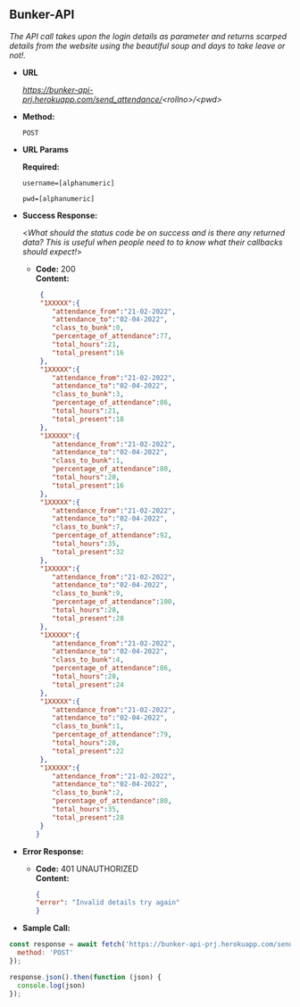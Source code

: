 **Bunker-API**
----
  _The API call takes upon the login details as parameter and returns scarped details from the website using the beautiful soup and days to take leave or not!._

* **URL**

  _https://bunker-api-prj.herokuapp.com/send_attendance/<_rollno_>/<_pwd_>_

* **Method:**

  `POST`  
  
*  **URL Params**

   **Required:**
 
   `username=[alphanumeric]`
   
   `pwd=[alphanumeric]`

* **Success Response:**
  
  <_What should the status code be on success and is there any returned data? This is useful when people need to to know what their callbacks should expect!_>

  * **Code:** 200 <br />
    **Content:** 
    ```json
     {
     "1XXXXX":{
        "attendance_from":"21-02-2022",
        "attendance_to":"02-04-2022",
        "class_to_bunk":0,
        "percentage_of_attendance":77,
        "total_hours":21,
        "total_present":16
     },
     "1XXXXX":{
        "attendance_from":"21-02-2022",
        "attendance_to":"02-04-2022",
        "class_to_bunk":3,
        "percentage_of_attendance":86,
        "total_hours":21,
        "total_present":18
     },
     "1XXXXX":{
        "attendance_from":"21-02-2022",
        "attendance_to":"02-04-2022",
        "class_to_bunk":1,
        "percentage_of_attendance":80,
        "total_hours":20,
        "total_present":16
     },
     "1XXXXX":{
        "attendance_from":"21-02-2022",
        "attendance_to":"02-04-2022",
        "class_to_bunk":7,
        "percentage_of_attendance":92,
        "total_hours":35,
        "total_present":32
     },
     "1XXXXX":{
        "attendance_from":"21-02-2022",
        "attendance_to":"02-04-2022",
        "class_to_bunk":9,
        "percentage_of_attendance":100,
        "total_hours":28,
        "total_present":28
     },
     "1XXXXX":{
        "attendance_from":"21-02-2022",
        "attendance_to":"02-04-2022",
        "class_to_bunk":4,
        "percentage_of_attendance":86,
        "total_hours":28,
        "total_present":24
     },
     "1XXXXX":{
        "attendance_from":"21-02-2022",
        "attendance_to":"02-04-2022",
        "class_to_bunk":1,
        "percentage_of_attendance":79,
        "total_hours":28,
        "total_present":22
     },
     "1XXXXX":{
        "attendance_from":"21-02-2022",
        "attendance_to":"02-04-2022",
        "class_to_bunk":2,
        "percentage_of_attendance":80,
        "total_hours":35,
        "total_present":28
     }
    }
    ```

 
* **Error Response:**

  * **Code:** 401 UNAUTHORIZED <br />
    **Content:** 
    ```json
    {
    "error": "Invalid details try again"
    }
    ```

* **Sample Call:**

```javascript
const response = await fetch('https://bunker-api-prj.herokuapp.com/send_attendance/1****1/******', {
  method: 'POST'
});

response.json().then(function (json) {
  console.log(json)
});
```
